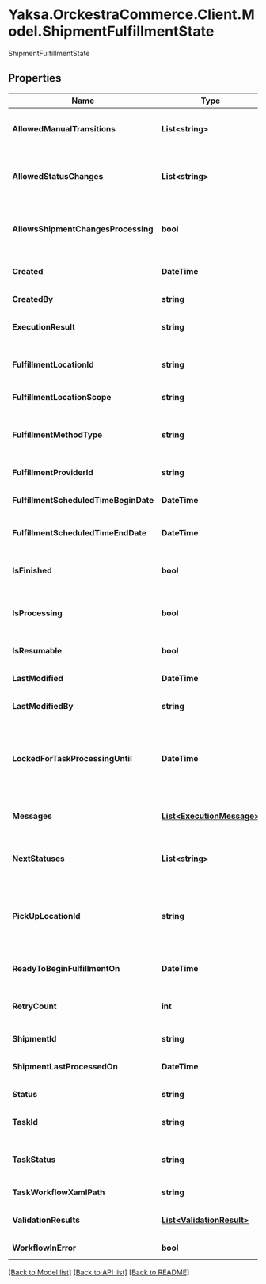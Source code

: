# Yaksa.OrckestraCommerce.Client.Model.ShipmentFulfillmentState
ShipmentFulfillmentState

## Properties

Name | Type | Description | Notes
------------ | ------------- | ------------- | -------------
**AllowedManualTransitions** | **List&lt;string&gt;** | a list of allowed manual transitions from the shipment current status. | [optional] 
**AllowedStatusChanges** | **List&lt;string&gt;** | a list of allowed status changes that can be requested.  Requesting any other changes will fail. | [optional] 
**AllowsShipmentChangesProcessing** | **bool** | a flag indicating that the shipment changes can be reprocessed within the fulfillment workflow | [optional] 
**Created** | **DateTime** | The creation date of the shipment fulfillment state. | [optional] 
**CreatedBy** | **string** | the identity of the user who created the state. | [optional] 
**ExecutionResult** | **string** | the execution result of the shipment processing | [optional] 
**FulfillmentLocationId** | **string** | the unique identifier of the fulfillment location that will complete the shipment process. | [optional] 
**FulfillmentLocationScope** | **string** | the fulfillment location scope. | [optional] 
**FulfillmentMethodType** | **string** | the FulfillmentMethodType that will be used to complete the shipment. | [optional] 
**FulfillmentProviderId** | **string** | the fulfillment provider identifier. | [optional] 
**FulfillmentScheduledTimeBeginDate** | **DateTime** | the scheduled time at which fulfillment will begin. | [optional] 
**FulfillmentScheduledTimeEndDate** | **DateTime** | the scheduled time at which fulfillment will end. | [optional] 
**IsFinished** | **bool** | a value indicating whether if that fulfillment is finished for this shipment. | [optional] 
**IsProcessing** | **bool** | a value indicating whether if the shipment is being processed or not. | [optional] 
**IsResumable** | **bool** | the fulfillment workflow is resumable. | [optional] 
**LastModified** | **DateTime** | the last modification date. | [optional] 
**LastModifiedBy** | **string** | the identity of the user who modified the state. | [optional] 
**LockedForTaskProcessingUntil** | **DateTime** | the UTC datetime until when the shipment state and content will be exclusively open for modifications by the fulfillment workflow task. | [optional] 
**Messages** | [**List&lt;ExecutionMessage&gt;**](ExecutionMessage.md) | The execution messages when the shipment was processed | [optional] 
**NextStatuses** | **List&lt;string&gt;** | a list of the potential status the shipment could transition to from its current status. | [optional] 
**PickUpLocationId** | **string** | The pick-up location identifier required when the selected shipping method type is ship to store; any value will be ignored otherwise. | [optional] 
**ReadyToBeginFulfillmentOn** | **DateTime** | the date on which the shipment is ready to be processed. | [optional] 
**RetryCount** | **int** | the number of times the workflow was restarted after an error. | [optional] 
**ShipmentId** | **string** | the unique system shipment identifier. | [optional] 
**ShipmentLastProcessedOn** | **DateTime** | the date and time on which the shipment was last processed | [optional] 
**Status** | **string** | the current status of the shipment. | [optional] 
**TaskId** | **string** | the fulfillment task Id associated with the shipment processing. | [optional] 
**TaskStatus** | **string** | the fulfillment task status associated with the shipment processing. | [optional] 
**TaskWorkflowXamlPath** | **string** | the path of the fulfillment workflow. | [optional] 
**ValidationResults** | [**List&lt;ValidationResult&gt;**](ValidationResult.md) | the validation results when the shipment was processed. | [optional] 
**WorkflowInError** | **bool** | the fulfillment workflow is in error. | [optional] 

[[Back to Model list]](../README.md#documentation-for-models) [[Back to API list]](../README.md#documentation-for-api-endpoints) [[Back to README]](../README.md)

